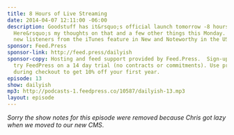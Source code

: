 ```yaml
---
title: 8 Hours of Live Streaming
date: 2014-04-07 12:11:00 -06:00
description: Goodstuff has it&rsquo;s official launch tomorrow -8 hours of streaming.
  Here&rsquo;s my thoughts on that and a few other things this Monday. Welcome to
  new listeners from the iTunes feature in New and Noteworthy in the USA.
sponsor: Feed.Press
sponsor-link: http://feed.press/dailyish
sponsor-copy: Hosting and feed support provided by Feed.Press.  Sign-up today and
  try FeedPress on a 14 day trial (no contracts or commitments). Use promo code "dailyish"
  during checkout to get 10% off your first year.
episode: 13
show: dailyish
mp3: http://podcasts-1.feedpress.co/10587/dailyish-13.mp3
layout: episode
---
```


<em>Sorry the show notes for this episode were removed because Chris got lazy when we moved to our new CMS</em>.
